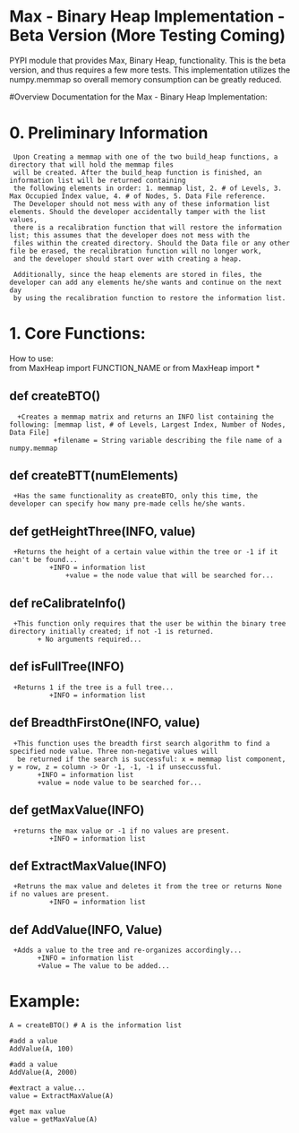 # Max - Binary Heap Implementation - Beta Version (More Testing Coming)
PYPI module that provides Max, Binary Heap, functionality. This is the beta version, and thus requires a few more tests. This implementation utilizes the numpy.memmap so overall memory consumption can be greatly reduced.

#Overview
Documentation for the Max - Binary Heap Implementation:
# 0. Preliminary Information

     Upon Creating a memmap with one of the two build_heap functions, a directory that will hold the memmap files
     will be created. After the build_heap function is finished, an information list will be returned containing
     the following elements in order: 1. memmap list, 2. # of Levels, 3. Max Occupied Index value, 4. # of Nodes, 5. Data File reference.
     The Developer should not mess with any of these information list elements. Should the developer accidentally tamper with the list values,
     there is a recalibration function that will restore the information list; this assumes that the developer does not mess with the
     files within the created directory. Should the Data file or any other file be erased, the recalibration function will no longer work,
     and the developer should start over with creating a heap.

     Additionally, since the heap elements are stored in files, the developer can add any elements he/she wants and continue on the next day
     by using the recalibration function to restore the information list.


# 1. Core Functions:

  How to use: <br/>
      from MaxHeap import FUNCTION_NAME or from MaxHeap import *

  ## def createBTO()
      +Creates a memmap matrix and returns an INFO list containing the following: [memmap list, # of Levels, Largest Index, Number of Nodes, Data File]
      	       +filename = String variable describing the file name of a numpy.memmap


  ## def createBTT(numElements)
     +Has the same functionality as createBTO, only this time, the developer can specify how many pre-made cells he/she wants.

  ## def getHeightThree(INFO, value)
     +Returns the height of a certain value within the tree or -1 if it can't be found...
     	      +INFO = information list
	      	      +value = the node value that will be searched for...

  ## def reCalibrateInfo()
     +This function only requires that the user be within the binary tree directory initially created; if not -1 is returned.
     	   + No arguments required...

  ## def isFullTree(INFO)
     +Returns 1 if the tree is a full tree...
     	      +INFO = information list

  ## def BreadthFirstOne(INFO, value)
     +This function uses the breadth first search algorithm to find a specified node value. Three non-negative values will
      be returned if the search is successful: x = memmap list component, y = row, z = column -> Or -1, -1, -1 if unseccussful.
     	   +INFO = information list
	   	   +value = node value to be searched for...

  ## def getMaxValue(INFO)
     +returns the max value or -1 if no values are present.
     	      +INFO = information list

  ## def ExtractMaxValue(INFO)
     +Retruns the max value and deletes it from the tree or returns None if no values are present.
     	      +INFO = information list

  ## def AddValue(INFO, Value)
     +Adds a value to the tree and re-organizes accordingly...
     	   +INFO = information list
	   	   +Value = The value to be added...

# Example:

	A = createBTO() # A is the information list
	
	#add a value
	AddValue(A, 100)
	
	#add a value
	AddValue(A, 2000)
	
	#extract a value...
	value = ExtractMaxValue(A)
	
	#get max value
	value = getMaxValue(A)
	

